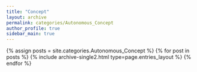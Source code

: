 ```yaml
---
title: "Concept"
layout: archive
permalink: categories/Autonomous_Concept
author_profile: true
sidebar_main: true
---
```


{% assign posts = site.categories.Autonomous_Concept %}
{% for post in posts %} {% include archive-single2.html type=page.entries_layout %} {% endfor %}
